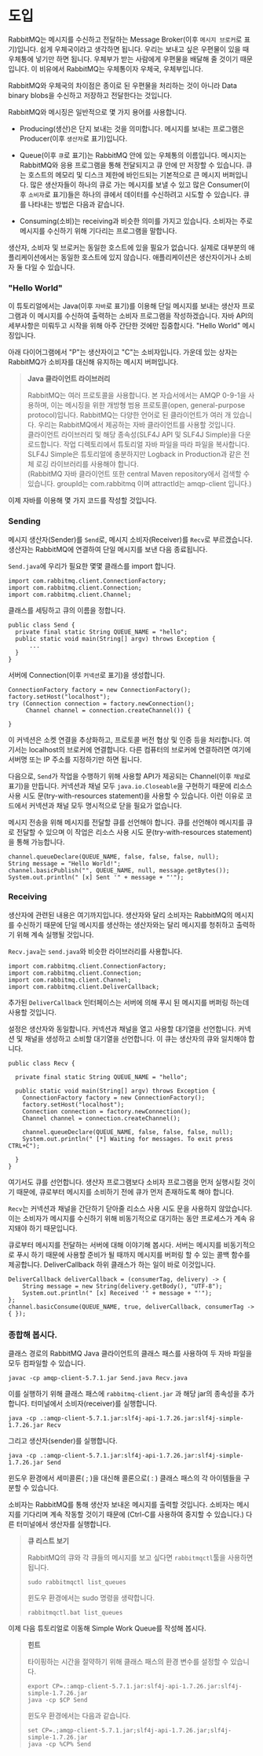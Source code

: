 # 도입

RabbitMQ는 메시지를 수신하고 전달하는 Message Broker(이후 `메시지 브로커`로 표기)입니다. 쉽게 우체국이라고 생각하면 됩니다. 우리는 보내고 싶은 우편물이 있을 때 우체통에 넣기만 하면 됩니다. 우체부가 받는 사람에게 우편물을 배달해 줄 것이기 때문입니다. 이 비유에서 RabbitMQ는 우체통이자 우체국, 우체부입니다.

RabbitMQ와 우체국의 차이점은 종이로 된 우편물을 처리하는 것이 아니라 Data binary blobs을 수신하고 저장하고 전달한다는 것입니다.

RabbitMQ와 메시징은 일반적으로 몇 가지 용어를 사용합니다.

+ Producing(생산)은 단지 보내는 것을 의미합니다. 메시지를 보내는 프로그램은 Producer(이후 `생산자`로 표기)입니다.

+ Queue(이후 `큐`로 표기)는 RabbitMQ 안에 있는 우체통의 이름입니다. 메시지는 RabbitMQ와 응용 프로그램을 통해 전달되지고 큐 안에 만 저장할 수 있습니다. 큐는 호스트의 메모리 및 디스크 제한에 바인드되는 기본적으로 큰 메시지 버퍼입니다. 많은 생산자들이 하나의 큐로 가는 메시지를 보낼 수 있고 많은 Consumer(이후 `소비자`로 표기)들은 하나의 큐에서 데이터를 수신하려고 시도할 수 있습니다. 큐를 나타내는 방법은 다음과 같습니다.

+ Consuming(소비)는 receiving과 비슷한 의미를 가지고 있습니다. 소비자는 주로 메시지를 수신하기 위해 기다리는 프로그램을 말합니다.

생산자, 소비자 및 브로커는 동일한 호스트에 있을 필요가 없습니다. 실제로 대부분의 애플리케이션에서는 동일한 호스트에 있지 않습니다. 애플리케이션은 생산자이거나 소비자 둘 다일 수 있습니다.

### "Hello World"

이 튜토리얼에서는 Java(이후 `자바`로 표기)를 이용해 단일 메시지를 보내는 생산자 프로그램과 이 메시지를 수신하여 출력하는 소비자 프로그램을 작성하겠습니다. 자바 API의 세부사항은 미뤄두고 시작을 위해 아주 간단한 것에만 집중합시다. "Hello World" 메시징입니다.

아래 다이어그램에서 "P"는 생산자이고 "C"는 소비자입니다. 가운데 있는 상자는 RabbitMQ가 소비자를 대신해 유지하는 메시지 버퍼입니다.


> __Java 클라이언트 라이브러리__    
>
> RabbitMQ는 여러 프로토콜을 사용합니다. 본 자습서에서는 AMQP 0-9-1을 사용하며, 이는 메시징을 위한 개방형 범용 프로토콜(open, general-purpose protocol)입니다. RabbitMQ는 다양한 언어로 된 클라이언트가 여러 개 있습니다. 우리는 RabbitMQ에서 제공하는 자바 클라이언트를 사용할 것입니다.  
 클라이언트 라이브러리 및 해당 종속성(SLF4J API 및 SLF4J Simple)을 다운로드합니다. 작업 디렉토리에서 튜토리얼 자바 파일을 따라 파일을 복사합니다.  
 SLF4J Simple은 튜토리얼에 충분하지만 Logback in Production과 같은 전체 로깅 라이브러리를 사용해야 합니다.  
 (RabbitMQ 자바 클라이언트 또한 central Maven repository에서 검색할 수 있습니다. groupId는 com.rabbitmq 이며 attractId는 amqp-client 입니다.)  


이제 자바를 이용해 몇 가지 코드를 작성할 것입니다.

### __Sending__

메시지 생산자(Sender)를 `Send`로, 메시지 소비자(Receiver)를 `Recv`로 부르겠습니다. 생산자는 RabbitMQ에 연결하여 단일 메시지를 보낸 다음 종료됩니다.

`Send.java`에 우리가 필요한 몇몇 클래스를 import 합니다.

```
import com.rabbitmq.client.ConnectionFactory;
import com.rabbitmq.client.Connection;
import com.rabbitmq.client.Channel;
```

클래스를 세팅하고 큐의 이름을 정합니다.

```
public class Send {
  private final static String QUEUE_NAME = "hello";
  public static void main(String[] argv) throws Exception {
      ...
  }
}    
```

서버에 Connection(이후 `커넥션`로 표기)을 생성합니다.

```
ConnectionFactory factory = new ConnectionFactory();
factory.setHost("localhost");
try (Connection connection = factory.newConnection();
     Channel channel = connection.createChannel()) {

}
```

이 커넥션은 소켓 연결을 추상화하고, 프로토콜 버전 협상 및 인증 등을 처리합니다. 여기서는 localhost의 브로커에 연결합니다. 다른 컴퓨터의 브로커에 연결하려면 여기에 서버명 또는 IP 주소를 지정하기만 하면 됩니다.

다음으로, `Send`가 작업을 수행하기 위해 사용할 API가 제공되는 Channel(이후 `채널`로 표기)을 만듭니다. 커넥션과 채널 모두 `java.io.Closeable`을 구현하기 때문에 리소스 사용 시도 문(try-with-resources statement)을 사용할 수 있습니다. 이런 이유로 코드에서 커넥션과 채널 모두 명시적으로 닫을 필요가 없습니다.

메시지 전송을 위해 메시지를 전달할 큐를 선언해야 합니다. 큐를 선언해야 메시지를 큐로 전달할 수 있으며 이 작업은 리소스 사용 시도 문(try-with-resources statement)을 통해 가능합니다.

```
channel.queueDeclare(QUEUE_NAME, false, false, false, null);
String message = "Hello World!";
channel.basicPublish("", QUEUE_NAME, null, message.getBytes());
System.out.println(" [x] Sent '" + message + "'");
```

### __Receiving__

생산자에 관련된 내용은 여기까지입니다. 생산자와 달리 소비자는 RabbitMQ의 메시지를 수신하기 때문에 단일 메시지를 생산하는 생산자와는 달리 메시지를 청취하고 출력하기 위해 계속 실행될 것입니다.

`Recv.java`는 `send.java`와 비슷한 라이브러리를 사용합니다.

```
import com.rabbitmq.client.ConnectionFactory;
import com.rabbitmq.client.Connection;
import com.rabbitmq.client.Channel;
import com.rabbitmq.client.DeliverCallback;
```

추가된 `DeliverCallback` 인터페이스는 서버에 의해 푸시 된 메시지를 버퍼링 하는데 사용할 것입니다.

설정은 생산자와 동일합니다. 커넥션과 채널을 열고 사용할 대기열을 선언합니다. 커넥션 및 채널을 생성하고 소비할 대기열을 선언합니다. 이 큐는 생산자의 큐와 일치해야 합니다.

```
public class Recv {

  private final static String QUEUE_NAME = "hello";

  public static void main(String[] argv) throws Exception {
    ConnectionFactory factory = new ConnectionFactory();
    factory.setHost("localhost");
    Connection connection = factory.newConnection();
    Channel channel = connection.createChannel();

    channel.queueDeclare(QUEUE_NAME, false, false, false, null);
    System.out.println(" [*] Waiting for messages. To exit press CTRL+C");

  }
}
```

여기서도 큐를 선언합니다. 생산자 프로그램보다 소비자 프로그램을 먼저 실행시킬 것이기 때문에, 큐로부터 메시지를 소비하기 전에 큐가 먼저 존재하도록 해야 합니다.

`Recv`는 커넥션과 채널을 간단하기 닫아줄 리소스 사용 시도 문을 사용하지 않았습니다. 이는 소비자가 메시지를 수신하기 위해 비동기적으로 대기하는 동안 프로세스가 계속 유지돼야 하기 때문입니다. 

큐로부터 메시지를 전달하는 서버에 대해 이야기해 봅시다. 서버는 메시지를 비동기적으로 푸시 하기 때문에 사용할 준비가 될 때까지 메시지를 버퍼링 할 수 있는 콜백 함수를 제공합니다. DeliverCallback 하위 클래스가 하는 일이 바로 이것입니다.


```
DeliverCallback deliverCallback = (consumerTag, delivery) -> {
    String message = new String(delivery.getBody(), "UTF-8");
    System.out.println(" [x] Received '" + message + "'");
};
channel.basicConsume(QUEUE_NAME, true, deliverCallback, consumerTag -> { });
```

### __종합해 봅시다.__

클래스 경로의 RabbitMQ Java 클라이언트의 클래스 패스를 사용하여 두 자바 파일을 모두 컴파일할 수 있습니다.

```
javac -cp amqp-client-5.7.1.jar Send.java Recv.java
```

이를 실행하기 위해 클래스 패스에 `rabbitmq-client.jar` 과 해당 jar의 종속성을 추가합니다. 터미널에서 소비자(receiver)를 실행합니다.

```
java -cp .:amqp-client-5.7.1.jar:slf4j-api-1.7.26.jar:slf4j-simple-1.7.26.jar Recv
```

그리고 생산자(sender)를 실행합니다.

```
java -cp .:amqp-client-5.7.1.jar:slf4j-api-1.7.26.jar:slf4j-simple-1.7.26.jar Send
```

윈도우 환경에서 세미콜론( ; )을 대신해 콜론으로( : ) 클래스 패스의 각 아이템들을 구분할 수 있습니다.

소비자는 RabbitMQ를 통해 생산자 보내온 메시지를 출력할 것입니다. 소비자는 메시지를 기다리며 계속 작동할 것이기 때문에 (Ctrl-C를 사용하여 중지할 수 있습니다.) 다른 터미널에서 생산자를 실행합니다.

> __큐 리스트 보기__
>
> RabbitMQ의 큐와 각 큐들의 메시지를 보고 싶다면 `rabbitmqctl`툴을 사용하면 됩니다.
> ```
> sudo rabbitmqctl list_queues
> ```
>
> 윈도우 환경에서는 sudo 명령을 생략합니다.
>
> ```
> rabbitmqctl.bat list_queues
> ```

이제 다음 튜토리얼로 이동해 Simple Work Queue를 작성해 봅시다.

> __힌트__
>
> 타이핑하는 시간을 절약하기 위해 클래스 패스의 환경 변수를 설정할 수 있습니다.
> ```
> export CP=.:amqp-client-5.7.1.jar:slf4j-api-1.7.26.jar:slf4j-simple-1.7.26.jar
> java -cp $CP Send
> ```
>
> 윈도우 환경에서는 다음과 같습니다.
>
> ```
> set CP=.;amqp-client-5.7.1.jar;slf4j-api-1.7.26.jar;slf4j-simple-1.7.26.jar
> java -cp %CP% Send
> ```
